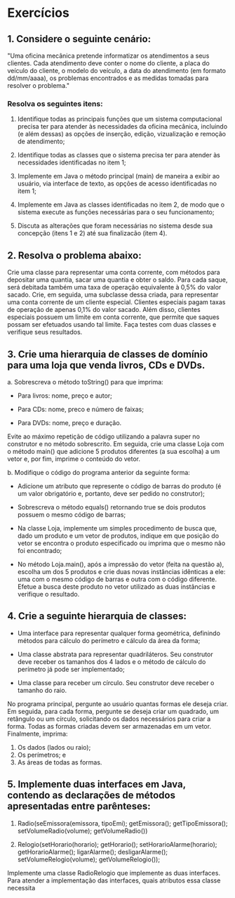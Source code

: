 # Exercícios
## 1. Considere o seguinte cenário:
"Uma oficina mecânica pretende informatizar os atendimentos a seus clientes. Cada atendimento deve conter o nome do cliente, a placa do veículo do cliente, o modelo do veículo, a data do atendimento (em formato dd/mm/aaaa), os problemas encontrados e as medidas tomadas para resolver o problema."

### Resolva os seguintes itens:
1. Identifique todas as principais funções que um sistema computacional precisa ter para atender às necessidades da oficina mecânica, incluindo (e além dessas) as opções de inserção, edição, vizualização e remoção de atendimento;

2. Identifique todas as classes que o sistema precisa ter para atender às necessidades identificadas no item 1;

3. Implemente em Java o método principal (main) de maneira a exibir ao usuário, via interface de texto, as opções de acesso identificadas no item 1;

4. Implemente em Java as classes identificadas no item 2, de modo que o sistema execute as funções necessárias para o seu funcionamento;

5. Discuta as alterações que foram necessárias no sistema desde sua concepção (itens 1 e 2) até sua finalizacão (item 4).

## 2. Resolva o problema abaixo:
Crie uma classe para representar uma conta corrente, com métodos para depositar uma quantia, sacar uma quantia e obter o saldo. Para cada saque, será debitada também uma taxa de operação equivalente à 0,5% do valor sacado. Crie, em seguida, uma subclasse dessa criada, para representar uma conta corrente de um cliente especial. Clientes especiais pagam taxas de operação de apenas 0,1% do valor sacado. Além disso, clientes especiais possuem um limite em conta corrente, que permite que saques possam ser efetuados usando tal limite. Faça testes com duas classes e verifique seus resultados.

## 3. Crie uma hierarquia de classes de domínio para uma loja que venda livros, CDs e DVDs.
a. Sobrescreva o método toString() para que imprima:
- Para livros: nome, preço e autor;

- Para CDs: nome, preco e número de faixas;

- Para DVDs: nome, preço e duração.

Evite ao máximo repetição de código utilizando a palavra super no construtor e no método sobrescrito. Em seguida, crie uma classe Loja com o método main() que adicione 5 produtos diferentes (a sua escolha) a um vetor e, por fim, imprime o conteúdo do vetor.

b. Modifique o código do programa anterior da seguinte forma:
- Adicione um atributo que represente o código de barras do produto (é um valor obrigatório e, portanto, deve ser pedido no construtor);

- Sobrescreva o método equals() retornando true se dois produtos possuem o mesmo código de barras;

- Na classe Loja, implemente um simples procedimento de busca que, dado um produto e um vetor de produtos, indique em que posição do vetor se encontra o produto especificado ou imprima que o mesmo não foi encontrado;

- No método Loja.main(), após a impressão do vetor (feita na questão a), escolha um dos 5 produtos e crie duas novas instâncias idênticas a ele: uma com o mesmo código de barras e outra com o código diferente. Efetue a busca deste produto no vetor utilizado as duas instâncias e verifique o resultado.

## 4. Crie a seguinte hierarquia de classes:
- Uma interface para representar qualquer forma geométrica, definindo métodos para cálculo do perímetro e cálculo da área da forma;

- Uma classe abstrata para representar quadriláteros. Seu construtor deve receber os tamanhos dos 4 lados e o método de cálculo do perímetro já pode ser implementado;

- Uma classe para receber um círculo. Seu construtor deve receber o tamanho do raio.

No programa principal, pergunte ao usuário quantas formas ele deseja criar. Em seguida, para cada forma, pergunte se deseja criar um quadrado, um retângulo ou um círculo, solicitando os dados necessários para criar a forma. Todas as formas criadas devem ser armazenadas em um vetor. Finalmente, imprima:

1. Os dados (lados ou raio);
2. Os perímetros; e
3. As áreas de todas as formas.

## 5. Implemente duas interfaces em Java, contendo as declarações de métodos apresentadas entre parênteses:
1. Radio(seEmissora(emissora, tipoEmi); getEmissora(); getTipoEmissora(); setVolumeRadio(volume); getVolumeRadio())

2. Relogio(setHorario(horario); getHorario(); setHorarioAlarme(horario); getHorarioAlarme(); ligarAlarme(); desligarAlarme(); setVolumeRelogio(volume); getVolumeRelogio());

Implemente uma classe RadioRelogio que implemente as duas interfaces. Para atender a implementação das interfaces, quais atributos essa classe necessita